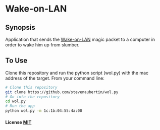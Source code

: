 # Wake-on-LAN

## Synopsis

Application that sends the [Wake-on-LAN](https://en.wikipedia.org/wiki/Wake-on-LAN) magic packet to a computer in order to wake him up from slumber.

## To Use

Clone this repository and run the python script (wol.py) with the mac address of the target.
From your command line:

```bash
# Clone this repository
git clone https://github.com/stevenaubertin/wol.py
# Go into the repository
cd wol.py
# Run the app
python wol.py -m 1c:1b:04:55:4a:00
```

#### License [MIT](LICENSE)
